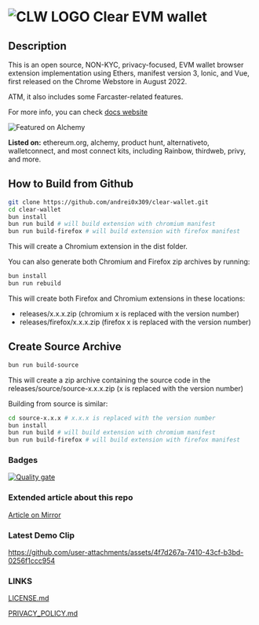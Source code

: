 # ![CLW LOGO](/public/assets/extension-icon/wallet_16.png?raw=true "CLW LOGO") Clear EVM wallet

## Description

This is an open source, NON-KYC, privacy-focused, EVM wallet browser extension implementation using Ethers, manifest version 3, Ionic, and Vue, first released on the Chrome Webstore in August 2022.

ATM, it also includes some Farcaster-related features.

For more info, you can check [docs website](https://clear-wallet.flashsoft.eu)

![Featured on Alchemy](/repo_res/alchemy.png?raw=true "Featured on Alchemy")

**Listed on:** ethereum.org, alchemy, product hunt, alternativeto, walletconnect, and most connect kits, including Rainbow, thirdweb, privy, and more.

## How to Build from Github

```bash
git clone https://github.com/andrei0x309/clear-wallet.git
cd clear-wallet
bun install
bun run build # will build extension with chromium manifest
bun run build-firefox # will build extension with firefox manifest
```

This will create a Chromium extension in the dist folder.

You can also generate both Chromium and Firefox zip archives by running:

```bash
bun install
bun run rebuild
```

This will create both Firefox and Chromium extensions in these locations:

- releases/x.x.x.zip (chromium x is replaced with the version number)
- releases/firefox/x.x.x.zip (firefox x is replaced with the version number)

## Create Source Archive

```bash
bun run build-source
```

This will create a zip archive containing the source code in the releases/source/source-x.x.x.zip (x is replaced with the version number)

Building from source is similar:

```bash
cd source-x.x.x # x.x.x is replaced with the version number
bun install
bun run build # will build extension with chromium manifest
bun run build-firefox # will build extension with firefox manifest
```

<!-- [![Clear EVM Wallet (CLW) - Open source EVM wallet that implements meta mask API. | Product Hunt](https://api.producthunt.com/widgets/embed-image/v1/featured.svg?post_id=381026&theme=dark)](https://www.producthunt.com/posts/clear-evm-wallet-clw?utm_source=badge-featured&utm_medium=badge&utm_souce=badge-clear-evm-wallet-clw) -->

### Badges

[![Quality gate](https://sonarcloud.io/api/project_badges/quality_gate?project=andrei0x309_clear-wallet)](https://sonarcloud.io/summary/new_code?id=andrei0x309_clear-wallet)

### Extended article about this repo

[Article on Mirror](https://mirror.xyz/andrei0x309.eth/9nc8UXrGIGOvz694ZY2gouS1JM9L8-Z8ITLNtirqD6Q)

### Latest Demo Clip
<!-- markdownlint-disable MD034 -->
https://github.com/user-attachments/assets/4f7d267a-7410-43cf-b3bd-0256f1ccc954

### LINKS

[LICENSE.md](LICENSE.md)

[PRIVACY_POLICY.md](PRIVACY_POLICY.md)
